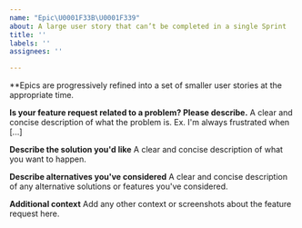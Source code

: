 ```yaml
---
name: "Epic\U0001F33B\U0001F339"
about: A large user story that can’t be completed in a single Sprint
title: ''
labels: ''
assignees: ''

---
```


**Epics are progressively refined into a set of smaller user stories at the appropriate time.

**Is your feature request related to a problem? Please describe.**
A clear and concise description of what the problem is. Ex. I'm always frustrated when [...]

**Describe the solution you'd like**
A clear and concise description of what you want to happen.

**Describe alternatives you've considered**
A clear and concise description of any alternative solutions or features you've considered.

**Additional context**
Add any other context or screenshots about the feature request here.
